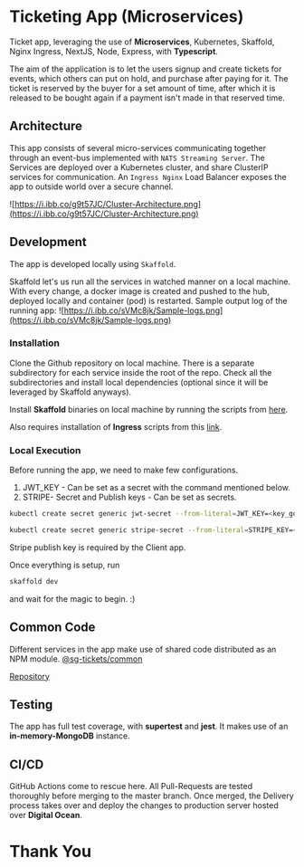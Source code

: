 
# Ticketing App (Microservices)
Ticket app, leveraging the use of **Microservices**, Kubernetes, Skaffold, Nginx Ingress, NextJS, Node, Express, with **Typescript**.

The aim of the application is to let the users signup and create tickets for events, which others can put on hold, and purchase after paying for it. The ticket is reserved by the buyer for a set amount of time, after which it is released to be bought again if a payment isn't made in that reserved time.

## Architecture
This app consists of several micro-services communicating together through an event-bus implemented with `NATS Streaming Server`. The Services are deployed over a Kubernetes cluster, and share ClusterIP services for communication. An `Ingress Nginx` Load Balancer exposes the app to outside world over a secure channel.

![https://i.ibb.co/g9t57JC/Cluster-Architecture.png](https://i.ibb.co/g9t57JC/Cluster-Architecture.png)

## Development
The app is developed locally using `Skaffold`.

Skaffold let's us run all the services in watched manner on a local machine. With every change, a docker image is created and pushed to the hub, deployed locally and container (pod) is restarted. Sample output log of the running app:
![https://i.ibb.co/sVMc8jk/Sample-logs.png](https://i.ibb.co/sVMc8jk/Sample-logs.png)

### Installation
Clone the Github repository on local machine. There is a separate subdirectory for each service inside the root of the repo. Check all the subdirectories and install local dependencies (optional since it will be leveraged by Skaffold anyways). 

Install **Skaffold** binaries on local machine by running the scripts from [here](https://skaffold.dev/docs/install/).

Also requires installation of **Ingress** scripts from this [link](https://kubernetes.github.io/ingress-nginx/deploy/).

### Local Execution

Before running the app, we need to make few configurations.
1. JWT_KEY - Can be set as a secret with the command mentioned below.
2. STRIPE- Secret and Publish keys - Can be set as secrets.

```bash
kubectl create secret generic jwt-secret --from-literal=JWT_KEY=<key_goes_here>

kubectl create secret generic stripe-secret --from-literal=STRIPE_KEY=<key_goes_here>
```

Stripe publish key is required by the Client app.

Once everything is setup, run 
```bash
skaffold dev
```
and wait for the magic to begin. :)



## Common Code

Different services in the app make use of shared code distributed as an NPM module.
[@sg-tickets/common](https://www.npmjs.com/package/@sg-tickets/common)

[Repository](https://github.com/sumgwork/Ticketing-Shared-Code)


## Testing
The app has full test coverage, with **supertest** and **jest**. It makes use of an **in-memory-MongoDB** instance.

## CI/CD

GitHub Actions come to rescue here. All Pull-Requests are tested thoroughly before merging to the master branch. Once merged, the Delivery process takes over and deploy the changes to production server hosted over **Digital Ocean**.

# Thank You
